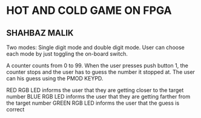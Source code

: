 # HOT AND COLD GAME ON FPGA
## SHAHBAZ MALIK

Two modes: Single digit mode and double digit mode.
User can choose each mode by just toggling the on-board switch.

A counter counts from 0 to 99. When the user presses push button 1, the counter stops and the user has to guess the number it stopped at. The user can his guess using the PMOD KEYPD. 

RED RGB LED informs the user that they are getting closer to the target number
BLUE RGB LED informs the user that they are getting farther from the target number
GREEN RGB LED informs the user that the guess is correct
